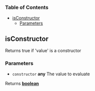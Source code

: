 <!-- Generated by documentation.js. Update this documentation by updating the source code. -->

### Table of Contents

-   [isConstructor][1]
    -   [Parameters][2]

## isConstructor

Returns true if 'value' is a constructor

### Parameters

-   `constructor` **any** The value to evaluate

Returns **[boolean][3]** 

[1]: #isconstructor

[2]: #parameters

[3]: https://developer.mozilla.org/docs/Web/JavaScript/Reference/Global_Objects/Boolean
